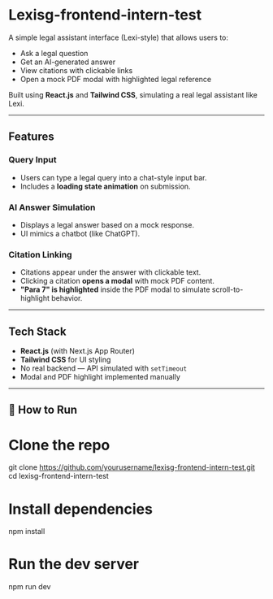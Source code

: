 # Lexisg-frontend-intern-test

A simple legal assistant interface (Lexi-style) that allows users to:

- Ask a legal question
- Get an AI-generated answer
- View citations with clickable links
- Open a mock PDF modal with highlighted legal reference

Built using **React.js** and **Tailwind CSS**, simulating a real legal assistant like Lexi.

---

##  Features

###  Query Input
- Users can type a legal query into a chat-style input bar.
- Includes a **loading state animation** on submission.

###  AI Answer Simulation
- Displays a legal answer based on a mock response.
- UI mimics a chatbot (like ChatGPT).

###  Citation Linking
- Citations appear under the answer with clickable text.
- Clicking a citation **opens a modal** with mock PDF content.
- **"Para 7" is highlighted** inside the PDF modal to simulate scroll-to-highlight behavior.

---

##  Tech Stack

- **React.js** (with Next.js App Router)
- **Tailwind CSS** for UI styling
- No real backend — API simulated with `setTimeout`
- Modal and PDF highlight implemented manually

---

## 🚀 How to Run

# Clone the repo
git clone https://github.com/yourusername/lexisg-frontend-intern-test.git
cd lexisg-frontend-intern-test

# Install dependencies
npm install

# Run the dev server
npm run dev
